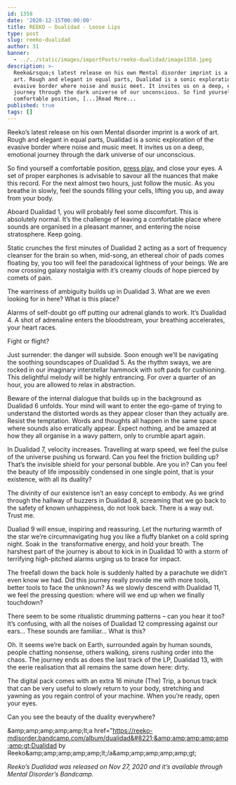 ```yaml
---
id: 1358
date: '2020-12-15T00:00:00'
title: REEKO – Dualidad - Loose Lips
type: post
slug: reeko-dualidad
author: 31
banner:
  - ../../static/images/importPosts/reeko-dualidad/image1358.jpeg
description: >-
  Reeko&rsquo;s latest release on his own Mental disorder imprint is a work of
  art. Rough and elegant in equal parts, Dualidad is a sonic exploration of the
  evasive border where noise and music meet. It invites us on a deep, emotional
  journey through the dark universe of our unconscious. So find yourself a
  comfortable position, [...]Read More...
published: true
tags: []
---
```

Reeko’s latest release on his own Mental disorder imprint is a work of art. Rough and elegant in equal parts, Dualidad is a sonic exploration of the evasive border where noise and music meet. It invites us on a deep, emotional journey through the dark universe of our unconscious.

So find yourself a comfortable position, [press play](https://reeko-mdisorder.bandcamp.com/album/dualidad), and close your eyes. A set of proper earphones is advisable to savour all the nuances that make this record. For the next almost two hours, just follow the music. As you breathe in slowly, feel the sounds filling your cells, lifting you up, and away from your body.

Aboard Dualidad 1, you will probably feel some discomfort. This is absolutely normal. It’s the challenge of leaving a comfortable place where sounds are organised in a pleasant manner, and entering the noise stratosphere. Keep going. 

Static crunches the first minutes of Dualidad 2 acting as a sort of frequency cleanser for the brain so when, mid-song, an ethereal choir of pads comes floating by, you too will feel the paradoxical lightness of your beings. We are now crossing galaxy nostalgia with it’s creamy clouds of hope pierced by comets of pain.

The warriness of ambiguity builds up in Dualidad 3. What are we even looking for in here? What is this place?

Alarms of self-doubt go off putting our adrenal glands to work. It’s Dualidad 4. A shot of adrenaline enters the bloodstream, your breathing accelerates, your heart races.

Fight or flight?

Just surrender: the danger will subside. Soon enough we’ll be navigating the soothing soundscapes of Dualidad 5. As the rhythm sways, we are rocked in our imaginary interstellar hammock with soft pads for cushioning. This delightful melody will be highly entrancing. For over a quarter of an hour, you are allowed to relax in abstraction.

Beware of the internal dialogue that builds up in the background as Dualidad 6 unfolds. Your mind will want to enter the ego-game of trying to understand the distorted words as they appear closer than they actually are. Resist the temptation. Words and thoughts all happen in the same space where sounds also erratically appear. Expect nothing, and be amazed at how they all organise in a wavy pattern, only to crumble apart again. 

In Dualidad 7, velocity increases. Travelling at warp speed, we feel the pulse of the universe pushing us forward. Can you feel the friction building up? That’s the invisible shield for your personal bubble. Are you in? Can you feel the beauty of life impossibly condensed in one single point, that is your existence, with all its duality?

The divinity of our existence isn’t an easy concept to embody. As we grind through the hallway of buzzers in Dualidad 8, screaming that we go back to the safety of known unhappiness, do not look back. There is a way out. Trust me. 

Dualiad 9 will ensue, inspiring and reassuring. Let the nurturing warmth of the star we’re circumnavigating hug you like a fluffy blanket on a cold spring night. Soak in the  transformative energy, and hold your breath. The harshest part of the journey is about to kick in in Dualidad 10 with a storm of terrifying high-pitched alarms urging us to brace for impact.

The freefall down the back hole is suddenly halted by a parachute we didn’t even know we had. Did this journey really provide me with more tools, better tools to face the unknown? As we slowly descend with Dualidad 11, we feel the pressing question: where will we end up when we finally touchdown?

There seem to be some ritualistic drumming patterns – can you hear it too? It’s confusing, with all the noises of Dualidad 12 compressing against our ears… These sounds are familiar… What is this?

Oh. It seems we’re back on Earth, surrounded again by human sounds, people chatting nonsense, others walking, sirens rushing order into the chaos. The journey ends as does the last track of the LP, Dualidad 13, with the eerie realisation that all remains the same down here: dirty.

The digital pack comes with an extra 16 minute (The) Trip, a bonus track that can be very useful to slowly return to your body, stretching and yawning as you regain control of your machine. When you’re ready, open your eyes.

Can you see the beauty of the duality everywhere?

&amp;amp;amp;amp;amp;amp;lt;a href=&#8221;https://reeko-mdisorder.bandcamp.com/album/dualidad&#8221;&amp;amp;amp;amp;amp;amp;gt;Dualidad by Reeko&amp;amp;amp;amp;amp;amp;lt;/a&amp;amp;amp;amp;amp;amp;gt;

_Reeko’s Dualidad was released on Nov 27, 2020 and it’s available through Mental Disorder’s Bandcamp._